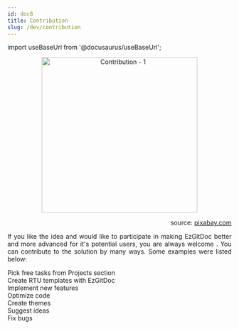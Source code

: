 ```yaml
---
id: doc8
title: Contribution
slug: /dev/contribution
---
```


import useBaseUrl from '@docusaurus/useBaseUrl';

<p align="center">
<img src={useBaseUrl('img/dev/contribution1.png')} alt="Contribution - 1" height="350px"/>
</p>

<p align="right">
<span>source: <a href="https://pixabay.com/pl/illustrations/strony-palec-poka%C5%BC-dotyk-sukces-577777/" target="_blank">pixabay.com</a></span>
</p>

<p align="justify">
If you like the idea and would like to participate in making EzGitDoc better and more advanced for it's potential users, you are always welcome <span class="iconify" data-icon="cil:happy" data-inline="false"></span>. You can contribute to the solution by many ways. Some examples were listed below:
</p>

<span class="iconify" data-icon="zmdi:collection-item" data-inline="false"></span> Pick free tasks from Projects section <br/>
<span class="iconify" data-icon="zmdi:collection-item" data-inline="false"></span> Create RTU templates with EzGitDoc <br/>
<span class="iconify" data-icon="zmdi:collection-item" data-inline="false"></span> Implement new features <br/>
<span class="iconify" data-icon="zmdi:collection-item" data-inline="false"></span> Optimize code <br/>
<span class="iconify" data-icon="zmdi:collection-item" data-inline="false"></span> Create themes <br/>
<span class="iconify" data-icon="zmdi:collection-item" data-inline="false"></span> Suggest ideas <br/>
<span class="iconify" data-icon="zmdi:collection-item" data-inline="false"></span> Fix bugs <br/>
